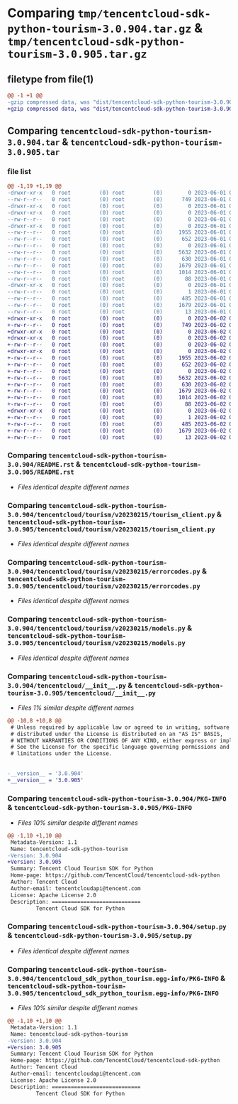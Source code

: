 # Comparing `tmp/tencentcloud-sdk-python-tourism-3.0.904.tar.gz` & `tmp/tencentcloud-sdk-python-tourism-3.0.905.tar.gz`

## filetype from file(1)

```diff
@@ -1 +1 @@
-gzip compressed data, was "dist/tencentcloud-sdk-python-tourism-3.0.904.tar", last modified: Thu Jun  1 02:49:29 2023, max compression
+gzip compressed data, was "dist/tencentcloud-sdk-python-tourism-3.0.905.tar", last modified: Fri Jun  2 00:42:39 2023, max compression
```

## Comparing `tencentcloud-sdk-python-tourism-3.0.904.tar` & `tencentcloud-sdk-python-tourism-3.0.905.tar`

### file list

```diff
@@ -1,19 +1,19 @@
-drwxr-xr-x   0 root         (0) root         (0)        0 2023-06-01 02:49:29.000000 tencentcloud-sdk-python-tourism-3.0.904/
--rw-r--r--   0 root         (0) root         (0)      749 2023-06-01 02:49:29.000000 tencentcloud-sdk-python-tourism-3.0.904/README.rst
-drwxr-xr-x   0 root         (0) root         (0)        0 2023-06-01 02:49:29.000000 tencentcloud-sdk-python-tourism-3.0.904/tencentcloud/
-drwxr-xr-x   0 root         (0) root         (0)        0 2023-06-01 02:49:29.000000 tencentcloud-sdk-python-tourism-3.0.904/tencentcloud/tourism/
--rw-r--r--   0 root         (0) root         (0)        0 2023-06-01 02:49:29.000000 tencentcloud-sdk-python-tourism-3.0.904/tencentcloud/tourism/__init__.py
-drwxr-xr-x   0 root         (0) root         (0)        0 2023-06-01 02:49:29.000000 tencentcloud-sdk-python-tourism-3.0.904/tencentcloud/tourism/v20230215/
--rw-r--r--   0 root         (0) root         (0)     1955 2023-06-01 02:49:29.000000 tencentcloud-sdk-python-tourism-3.0.904/tencentcloud/tourism/v20230215/tourism_client.py
--rw-r--r--   0 root         (0) root         (0)      652 2023-06-01 02:49:29.000000 tencentcloud-sdk-python-tourism-3.0.904/tencentcloud/tourism/v20230215/errorcodes.py
--rw-r--r--   0 root         (0) root         (0)        0 2023-06-01 02:49:29.000000 tencentcloud-sdk-python-tourism-3.0.904/tencentcloud/tourism/v20230215/__init__.py
--rw-r--r--   0 root         (0) root         (0)     5632 2023-06-01 02:49:29.000000 tencentcloud-sdk-python-tourism-3.0.904/tencentcloud/tourism/v20230215/models.py
--rw-r--r--   0 root         (0) root         (0)      630 2023-06-01 02:49:29.000000 tencentcloud-sdk-python-tourism-3.0.904/tencentcloud/__init__.py
--rw-r--r--   0 root         (0) root         (0)     1679 2023-06-01 02:49:29.000000 tencentcloud-sdk-python-tourism-3.0.904/PKG-INFO
--rw-r--r--   0 root         (0) root         (0)     1014 2023-06-01 02:49:29.000000 tencentcloud-sdk-python-tourism-3.0.904/setup.py
--rw-r--r--   0 root         (0) root         (0)       88 2023-06-01 02:49:29.000000 tencentcloud-sdk-python-tourism-3.0.904/setup.cfg
-drwxr-xr-x   0 root         (0) root         (0)        0 2023-06-01 02:49:29.000000 tencentcloud-sdk-python-tourism-3.0.904/tencentcloud_sdk_python_tourism.egg-info/
--rw-r--r--   0 root         (0) root         (0)        1 2023-06-01 02:49:29.000000 tencentcloud-sdk-python-tourism-3.0.904/tencentcloud_sdk_python_tourism.egg-info/dependency_links.txt
--rw-r--r--   0 root         (0) root         (0)      485 2023-06-01 02:49:29.000000 tencentcloud-sdk-python-tourism-3.0.904/tencentcloud_sdk_python_tourism.egg-info/SOURCES.txt
--rw-r--r--   0 root         (0) root         (0)     1679 2023-06-01 02:49:29.000000 tencentcloud-sdk-python-tourism-3.0.904/tencentcloud_sdk_python_tourism.egg-info/PKG-INFO
--rw-r--r--   0 root         (0) root         (0)       13 2023-06-01 02:49:29.000000 tencentcloud-sdk-python-tourism-3.0.904/tencentcloud_sdk_python_tourism.egg-info/top_level.txt
+drwxr-xr-x   0 root         (0) root         (0)        0 2023-06-02 00:42:39.000000 tencentcloud-sdk-python-tourism-3.0.905/
+-rw-r--r--   0 root         (0) root         (0)      749 2023-06-02 00:42:39.000000 tencentcloud-sdk-python-tourism-3.0.905/README.rst
+drwxr-xr-x   0 root         (0) root         (0)        0 2023-06-02 00:42:39.000000 tencentcloud-sdk-python-tourism-3.0.905/tencentcloud/
+drwxr-xr-x   0 root         (0) root         (0)        0 2023-06-02 00:42:39.000000 tencentcloud-sdk-python-tourism-3.0.905/tencentcloud/tourism/
+-rw-r--r--   0 root         (0) root         (0)        0 2023-06-02 00:42:39.000000 tencentcloud-sdk-python-tourism-3.0.905/tencentcloud/tourism/__init__.py
+drwxr-xr-x   0 root         (0) root         (0)        0 2023-06-02 00:42:39.000000 tencentcloud-sdk-python-tourism-3.0.905/tencentcloud/tourism/v20230215/
+-rw-r--r--   0 root         (0) root         (0)     1955 2023-06-02 00:42:39.000000 tencentcloud-sdk-python-tourism-3.0.905/tencentcloud/tourism/v20230215/tourism_client.py
+-rw-r--r--   0 root         (0) root         (0)      652 2023-06-02 00:42:39.000000 tencentcloud-sdk-python-tourism-3.0.905/tencentcloud/tourism/v20230215/errorcodes.py
+-rw-r--r--   0 root         (0) root         (0)        0 2023-06-02 00:42:39.000000 tencentcloud-sdk-python-tourism-3.0.905/tencentcloud/tourism/v20230215/__init__.py
+-rw-r--r--   0 root         (0) root         (0)     5632 2023-06-02 00:42:39.000000 tencentcloud-sdk-python-tourism-3.0.905/tencentcloud/tourism/v20230215/models.py
+-rw-r--r--   0 root         (0) root         (0)      630 2023-06-02 00:42:39.000000 tencentcloud-sdk-python-tourism-3.0.905/tencentcloud/__init__.py
+-rw-r--r--   0 root         (0) root         (0)     1679 2023-06-02 00:42:39.000000 tencentcloud-sdk-python-tourism-3.0.905/PKG-INFO
+-rw-r--r--   0 root         (0) root         (0)     1014 2023-06-02 00:42:39.000000 tencentcloud-sdk-python-tourism-3.0.905/setup.py
+-rw-r--r--   0 root         (0) root         (0)       88 2023-06-02 00:42:39.000000 tencentcloud-sdk-python-tourism-3.0.905/setup.cfg
+drwxr-xr-x   0 root         (0) root         (0)        0 2023-06-02 00:42:39.000000 tencentcloud-sdk-python-tourism-3.0.905/tencentcloud_sdk_python_tourism.egg-info/
+-rw-r--r--   0 root         (0) root         (0)        1 2023-06-02 00:42:39.000000 tencentcloud-sdk-python-tourism-3.0.905/tencentcloud_sdk_python_tourism.egg-info/dependency_links.txt
+-rw-r--r--   0 root         (0) root         (0)      485 2023-06-02 00:42:39.000000 tencentcloud-sdk-python-tourism-3.0.905/tencentcloud_sdk_python_tourism.egg-info/SOURCES.txt
+-rw-r--r--   0 root         (0) root         (0)     1679 2023-06-02 00:42:39.000000 tencentcloud-sdk-python-tourism-3.0.905/tencentcloud_sdk_python_tourism.egg-info/PKG-INFO
+-rw-r--r--   0 root         (0) root         (0)       13 2023-06-02 00:42:39.000000 tencentcloud-sdk-python-tourism-3.0.905/tencentcloud_sdk_python_tourism.egg-info/top_level.txt
```

### Comparing `tencentcloud-sdk-python-tourism-3.0.904/README.rst` & `tencentcloud-sdk-python-tourism-3.0.905/README.rst`

 * *Files identical despite different names*

### Comparing `tencentcloud-sdk-python-tourism-3.0.904/tencentcloud/tourism/v20230215/tourism_client.py` & `tencentcloud-sdk-python-tourism-3.0.905/tencentcloud/tourism/v20230215/tourism_client.py`

 * *Files identical despite different names*

### Comparing `tencentcloud-sdk-python-tourism-3.0.904/tencentcloud/tourism/v20230215/errorcodes.py` & `tencentcloud-sdk-python-tourism-3.0.905/tencentcloud/tourism/v20230215/errorcodes.py`

 * *Files identical despite different names*

### Comparing `tencentcloud-sdk-python-tourism-3.0.904/tencentcloud/tourism/v20230215/models.py` & `tencentcloud-sdk-python-tourism-3.0.905/tencentcloud/tourism/v20230215/models.py`

 * *Files identical despite different names*

### Comparing `tencentcloud-sdk-python-tourism-3.0.904/tencentcloud/__init__.py` & `tencentcloud-sdk-python-tourism-3.0.905/tencentcloud/__init__.py`

 * *Files 1% similar despite different names*

```diff
@@ -10,8 +10,8 @@
 # Unless required by applicable law or agreed to in writing, software
 # distributed under the License is distributed on an "AS IS" BASIS,
 # WITHOUT WARRANTIES OR CONDITIONS OF ANY KIND, either express or implied.
 # See the License for the specific language governing permissions and
 # limitations under the License.
 
 
-__version__ = '3.0.904'
+__version__ = '3.0.905'
```

### Comparing `tencentcloud-sdk-python-tourism-3.0.904/PKG-INFO` & `tencentcloud-sdk-python-tourism-3.0.905/PKG-INFO`

 * *Files 10% similar despite different names*

```diff
@@ -1,10 +1,10 @@
 Metadata-Version: 1.1
 Name: tencentcloud-sdk-python-tourism
-Version: 3.0.904
+Version: 3.0.905
 Summary: Tencent Cloud Tourism SDK for Python
 Home-page: https://github.com/TencentCloud/tencentcloud-sdk-python
 Author: Tencent Cloud
 Author-email: tencentcloudapi@tencent.com
 License: Apache License 2.0
 Description: ============================
         Tencent Cloud SDK for Python
```

### Comparing `tencentcloud-sdk-python-tourism-3.0.904/setup.py` & `tencentcloud-sdk-python-tourism-3.0.905/setup.py`

 * *Files identical despite different names*

### Comparing `tencentcloud-sdk-python-tourism-3.0.904/tencentcloud_sdk_python_tourism.egg-info/PKG-INFO` & `tencentcloud-sdk-python-tourism-3.0.905/tencentcloud_sdk_python_tourism.egg-info/PKG-INFO`

 * *Files 10% similar despite different names*

```diff
@@ -1,10 +1,10 @@
 Metadata-Version: 1.1
 Name: tencentcloud-sdk-python-tourism
-Version: 3.0.904
+Version: 3.0.905
 Summary: Tencent Cloud Tourism SDK for Python
 Home-page: https://github.com/TencentCloud/tencentcloud-sdk-python
 Author: Tencent Cloud
 Author-email: tencentcloudapi@tencent.com
 License: Apache License 2.0
 Description: ============================
         Tencent Cloud SDK for Python
```

